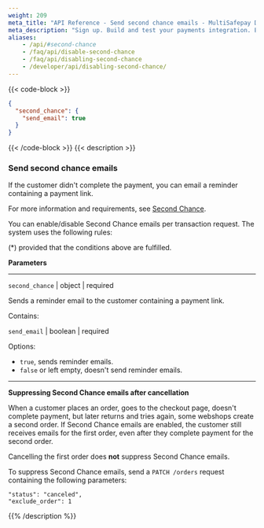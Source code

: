 ```yaml
---
weight: 209
meta_title: "API Reference - Send second chance emails - MultiSafepay Docs"
meta_description: "Sign up. Build and test your payments integration. Explore our products and services. Use our API Reference, SDKs, and wrappers. Get support."
aliases:
    - /api/#second-chance
    - /faq/api/disable-second-chance
    - /faq/api/disabling-second-chance
    - /developer/api/disabling-second-chance/
---
```


{{< code-block >}}
```json 
{
  "second_chance": {
    "send_email": true
  }
}
 ```
{{< /code-block >}}
{{< description >}}
### Send second chance emails

If the customer didn't complete the payment, you can email a reminder containing a payment link.

For more information and requirements, see [Second Chance](/payments/boost/second-chance/).

You can enable/disable Second Chance emails per transaction request. The system uses the following rules:

(*) provided that the conditions above are fulfilled.


**Parameters**

----------------
`second_chance` | object | required

Sends a reminder email to the customer containing a payment link.  

Contains:  

`send_email` | boolean | required

Options:  

- `true`, sends reminder emails.  
- `false` or left empty, doesn't send reminder emails.   

----------------

**Suppressing Second Chance emails after cancellation**

When a customer places an order, goes to the checkout page, doesn't complete payment, but later returns and tries again, some webshops create a second order. If Second Chance emails are enabled, the customer still receives emails for the first order, even after they complete payment for the second order.

Cancelling the first order does **not** suppress Second Chance emails.

To suppress Second Chance emails, send a `PATCH /orders` request containing the following parameters:
``` 
"status": "canceled",
"exclude_order": 1
```

{{% /description %}}
